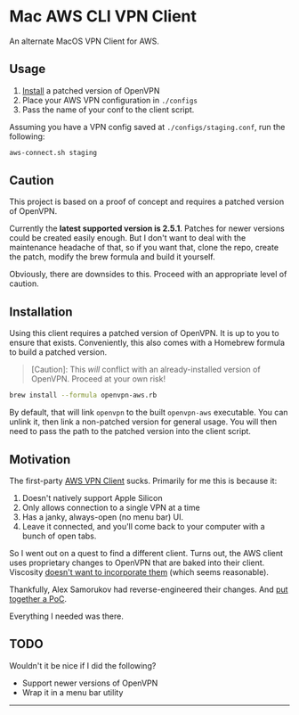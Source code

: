 # Mac AWS CLI VPN Client

An alternate MacOS VPN Client for AWS.

## Usage

1. [Install](#installation) a patched version of OpenVPN
2. Place your AWS VPN configuration in `./configs`
3. Pass the name of your conf to the client script.

Assuming you have a VPN config saved at `./configs/staging.conf`, run the following:

```sh
aws-connect.sh staging
```

## Caution

This project is based on a proof of concept and requires a patched version of OpenVPN.

Currently the **latest supported version is 2.5.1**. Patches for newer versions could be
created easily enough. But I don't want to deal with the maintenance headache of that,
so if you want that, clone the repo, create the patch, modify the brew formula and build
it yourself.

Obviously, there are downsides to this. Proceed with an appropriate level of caution.

## Installation

Using this client requires a patched version of OpenVPN. It is up to you to ensure that
exists. Conveniently, this also comes with a Homebrew formula to build a patched
version.

> [Caution]: This *will* conflict with an already-installed version of OpenVPN. Proceed at
> your own risk!

```sh
brew install --formula openvpn-aws.rb
```

By default, that will link `openvpn` to the built `openvpn-aws` executable. You can
unlink it, then link a non-patched version for general usage. You will then need to pass
the path to the patched version into the client script.

## Motivation

The first-party [AWS VPN Client](https://aws.amazon.com/vpn/client-vpn-download/) sucks.
Primarily for me this is because it:

1. Doesn't natively support Apple Silicon
2. Only allows connection to a single VPN at a time
3. Has a janky, always-open (no menu bar) UI.
4. Leave it connected, and you'll come back to your computer with a bunch of open tabs.

So I went out on a quest to find a different client. Turns out, the AWS client uses
proprietary changes to OpenVPN that are baked into their client. Viscosity [doesn't want
to incorporate them][viscosity-says-no] (which seems reasonable).

Thankfully, Alex Samorukov had reverse-engineered their changes. And [put together a
PoC](https://github.com/samm-git/aws-vpn-client).

Everything I needed was there.

## TODO

Wouldn't it be nice if I did the following?

- Support newer versions of OpenVPN
- Wrap it in a menu bar utility

---

[viscosity-says-no]: https://www.sparklabs.com/forum/viewtopic.php?t=3144#p10090

